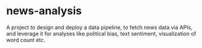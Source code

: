 # news-analysis
A project to design and deploy a data pipeline, to fetch news data via APIs, and leverage it for analyses like political bias, text sentiment, visualization of word count etc.

